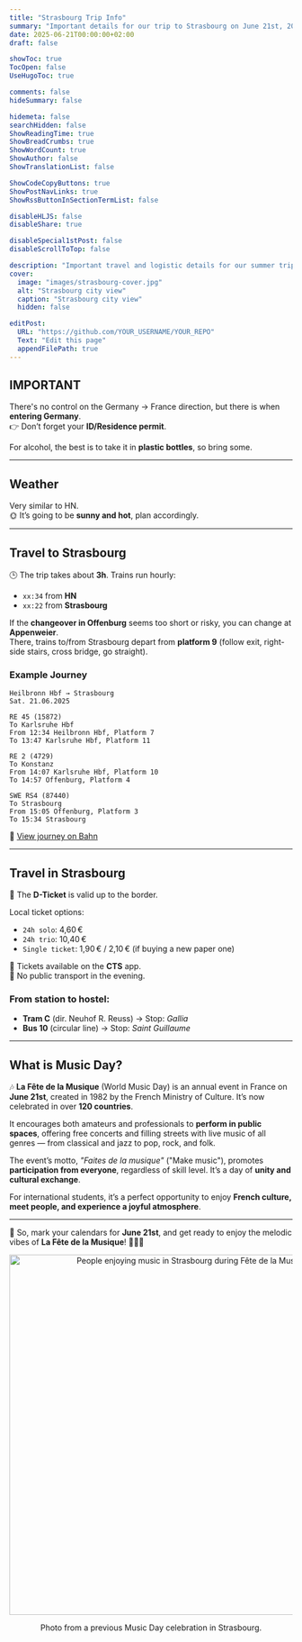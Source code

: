 ```yaml
---
title: "Strasbourg Trip Info"
summary: "Important details for our trip to Strasbourg on June 21st, 2025 — travel, tickets, and La Fête de la Musique."
date: 2025-06-21T00:00:00+02:00
draft: false

showToc: true
TocOpen: false
UseHugoToc: true

comments: false
hideSummary: false

hidemeta: false
searchHidden: false
ShowReadingTime: true
ShowBreadCrumbs: true
ShowWordCount: true
ShowAuthor: false
ShowTranslationList: false

ShowCodeCopyButtons: true
ShowPostNavLinks: true
ShowRssButtonInSectionTermList: false

disableHLJS: false
disableShare: true

disableSpecial1stPost: false
disableScrollToTop: false

description: "Important travel and logistic details for our summer trip to Strasbourg for La Fête de la Musique."
cover:
  image: "images/strasbourg-cover.jpg"
  alt: "Strasbourg city view"
  caption: "Strasbourg city view"
  hidden: false

editPost:
  URL: "https://github.com/YOUR_USERNAME/YOUR_REPO"
  Text: "Edit this page"
  appendFilePath: true
---
```


## IMPORTANT

There's no control on the Germany → France direction, but there is when **entering Germany**.  
👉 Don’t forget your **ID/Residence permit**.

For alcohol, the best is to take it in **plastic bottles**, so bring some.

---

## Weather

Very similar to HN.  
🌞 It’s going to be **sunny and hot**, plan accordingly.

---

## Travel to Strasbourg

🕒 The trip takes about **3h**. Trains run hourly:  
- `xx:34` from **HN**  
- `xx:22` from **Strasbourg**

If the **changeover in Offenburg** seems too short or risky, you can change at **Appenweier**.  
There, trains to/from Strasbourg depart from **platform 9** (follow exit, right-side stairs, cross bridge, go straight).

### Example Journey
```
Heilbronn Hbf → Strasbourg
Sat. 21.06.2025

RE 45 (15872)
To Karlsruhe Hbf
From 12:34 Heilbronn Hbf, Platform 7
To 13:47 Karlsruhe Hbf, Platform 11

RE 2 (4729)
To Konstanz
From 14:07 Karlsruhe Hbf, Platform 10
To 14:57 Offenburg, Platform 4

SWE RS4 (87440)
To Strasbourg
From 15:05 Offenburg, Platform 3
To 15:34 Strasbourg
```
🔗 [View journey on Bahn](https://int.bahn.de/en/buchung/start?vbid=11f17c5e-a31a-481c-9a4d-54ae0ff5f7bf)

---

## Travel in Strasbourg

🎫 The **D-Ticket** is valid up to the border.

Local ticket options:
- `24h solo`: 4,60 €
- `24h trio`: 10,40 €
- `Single ticket`: 1,90 € / 2,10 € (if buying a new paper one)

📱 Tickets available on the **CTS** app.  
🚋 No public transport in the evening.

### From station to hostel:
- **Tram C** (dir. Neuhof R. Reuss) → Stop: *Gallia*  
- **Bus 10** (circular line) → Stop: *Saint Guillaume*

---

## What is Music Day?

🎶 **La Fête de la Musique** (World Music Day) is an annual event in France on **June 21st**, created in 1982 by the French Ministry of Culture. It’s now celebrated in over **120 countries**.

It encourages both amateurs and professionals to **perform in public spaces**, offering free concerts and filling streets with live music of all genres — from classical and jazz to pop, rock, and folk.

The event’s motto, _"Faites de la musique"_ ("Make music"), promotes **participation from everyone**, regardless of skill level. It’s a day of **unity and cultural exchange**.

For international students, it’s a perfect opportunity to enjoy **French culture, meet people, and experience a joyful atmosphere**.

---

📅 So, mark your calendars for **June 21st**, and get ready to enjoy the melodic vibes of **La Fête de la Musique**! 💃🎸🎷

<p align="center">
  <img src="/assets/img/strasbourg-music-day.jpg" alt="People enjoying music in Strasbourg during Fête de la Musique" width="640">
</p>
<p class="text-muted caption" align="center">Photo from a previous Music Day celebration in Strasbourg.</p>

